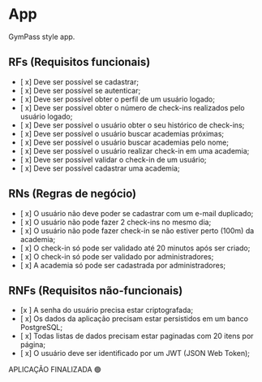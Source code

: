 # App

GymPass style app.

## RFs (Requisitos funcionais)

- [ x] Deve ser possível se cadastrar;
- [ x] Deve ser possível se autenticar;
- [ x] Deve ser possível obter o perfil de um usuário logado;
- [ x] Deve ser possível obter o número de check-ins realizados pelo usuário logado;
- [ x] Deve ser possível o usuário obter o seu histórico de check-ins;
- [ x] Deve ser possível o usuário buscar academias próximas;
- [ x] Deve ser possível o usuário buscar academias pelo nome;
- [ x] Deve ser possível o usuário realizar check-in em uma academia;
- [ x] Deve ser possível validar o check-in de um usuário;
- [ x] Deve ser possível cadastrar uma academia;

## RNs (Regras de negócio)

- [ x] O usuário não deve poder se cadastrar com um e-mail duplicado;
- [ x] O usuário não pode fazer 2 check-ins no mesmo dia;
- [ x] O usuário não pode fazer check-in se não estiver perto (100m) da academia;
- [ x] O check-in só pode ser validado até 20 minutos após ser criado;
- [ x] O check-in só pode ser validado por administradores;
- [ x] A academia só pode ser cadastrada por administradores;

## RNFs (Requisitos não-funcionais)

- [x ] A senha do usuário precisa estar criptografada;
- [ x] Os dados da aplicação precisam estar persistidos em um banco PostgreSQL;
- [ x] Todas listas de dados precisam estar paginadas com 20 itens por página;
- [ x] O usuário deve ser identificado por um JWT (JSON Web Token);


APLICAÇÃO FINALIZADA 🟢